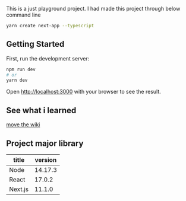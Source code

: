 This is a just playground project.
I had made this project through below command line
```bash
yarn create next-app --typescript
```

## Getting Started

First, run the development server:

```bash
npm run dev
# or
yarn dev
```

Open [http://localhost:3000](http://localhost:3000) with your browser to see the result.

## See what i learned
[move the wiki](https://github.com/ljhyeok/react-playground-with-next/wiki)

## Project major library
|title|version|
|------|---|
|Node|14.17.3|
|React|17.0.2|
|Next.js|11.1.0|
